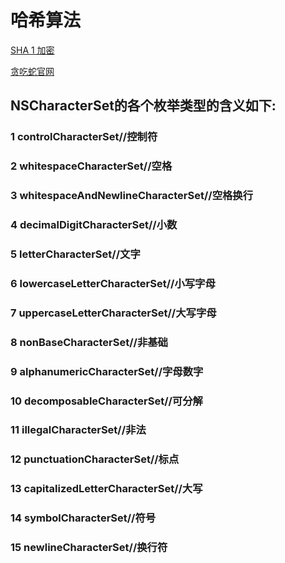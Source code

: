 # 哈希算法

[
SHA 1 加密](http://www.cnblogs.com/On1Key/p/5458782.html)

[贪吃蛇官网](http://snake.weapp.me)

## NSCharacterSet的各个枚举类型的含义如下:



 ### 1 controlCharacterSet//控制符

 ### 2 whitespaceCharacterSet//空格

 ### 3 whitespaceAndNewlineCharacterSet//空格换行

 ### 4 decimalDigitCharacterSet//小数

 ### 5 letterCharacterSet//文字

 ### 6 lowercaseLetterCharacterSet//小写字母

 ### 7 uppercaseLetterCharacterSet//大写字母

 ### 8 nonBaseCharacterSet//非基础

 ### 9 alphanumericCharacterSet//字母数字

 ### 10 decomposableCharacterSet//可分解

 ### 11 illegalCharacterSet//非法

 ### 12 punctuationCharacterSet//标点

 ### 13 capitalizedLetterCharacterSet//大写

 ### 14 symbolCharacterSet//符号

 ### 15 newlineCharacterSet//换行符
##